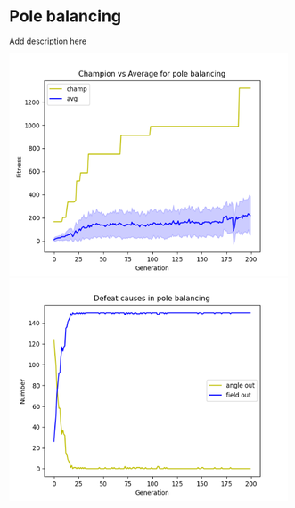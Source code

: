 # Pole balancing

Add description here

<p float="left">
  <img src="https://github.com/gekas145/NEAT/blob/main/plots/pb_ver3.png" alt="drawing" width="500" height="400"/>
  <img src="https://github.com/gekas145/NEAT/blob/main/plots/pb_ver3_defeat_causes.png" alt="drawing" width="500" height="400"/>
</p>